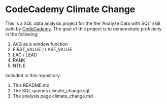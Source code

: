 CodeCademy Climate Change
====

This is a SQL data analysis project for the the 'Analyze Data with SQL' skill path by [CodeCademy](https://www.codecademy.com/enrolled/paths/analyze-data-with-sql).
The goal of this project is to demonstrate proficieny in the following:
  1.  AVG as a window function
  2.  FIRST_VALUE / LAST_VALUE
  3.  LAG / LEAD
  4.  RANK
  5.  NTILE
   
   Included in this repository:
   1. This README.md
   2. The SQL queries climate_change.sql
   3. The analysis page climate_change.md
  
